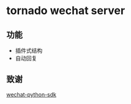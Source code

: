# tornado wechat server

## 功能

+ 插件式结构
+ 自动回复

## 致谢

[wechat-python-sdk](https://github.com/wechat-python-sdk/wechat-python-sdk)
